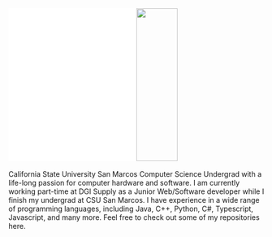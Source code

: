 <img src="header1.svg" width="50%" height="300" align="left">
<img src="https://github-readme-stats.vercel.app/api/top-langs/?username=JCoombs224&theme=transparent" width="40%" height="300">

<!--div class="title-wrapper">
    <h1 class="title">Hi. I'm Jamison.</h1>
    <h1 class="title">Junior Web & Software Developer</h1>
    <h1 class="title">Welcome to my portfolio</h1>
</div>

<!--
**JCoombs224/JCoombs224** is a ✨ _special_ ✨ repository because its `README.md` (this file) appears on your GitHub profile.

Here are some ideas to get you started:

- 🔭 I’m currently working on ...
- 🌱 I’m currently learning ...
- 👯 I’m looking to collaborate on ...
- 🤔 I’m looking for help with ...
- 💬 Ask me about ...
- 📫 How to reach me: ...
- 😄 Pronouns: ...
- ⚡ Fun fact: ...
-->
<!--img src="https://github-readme-stats.vercel.app/api?username=JCoombs224&theme=transparent" align="center"-->

California State University San Marcos Computer Science Undergrad with a life-long passion for computer hardware and software.
I am currently working part-time at DGI Supply as a Junior Web/Software developer while I finish my undergrad at CSU San Marcos. I have experience in a wide range of     programming languages, including Java, C++, Python, C#, Typescript, Javascript, and many more. Feel free to check out some of my repositories here.
